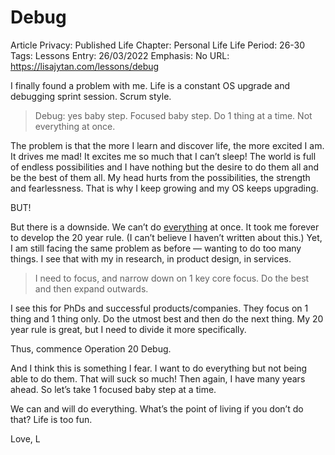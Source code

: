 # Debug

Article Privacy: Published
Life Chapter: Personal Life
Life Period: 26-30
Tags: Lessons
Entry: 26/03/2022
Emphasis: No
URL:  https://lisajytan.com/lessons/debug

I finally found a problem with me. Life is a constant OS upgrade and debugging sprint session. Scrum style. 

> Debug: yes baby step. Focused baby step. Do 1 thing at a time. Not everything at once.
> 

The problem is that the more I learn and discover life, the more excited I am. It drives me mad! It excites me so much that I can’t sleep! The world is full of endless possibilities and I have nothing but the desire to do them all and be the best of them all. My head hurts from the possibilities, the strength and fearlessness. That is why I keep growing and my OS keeps upgrading. 

BUT! 

But there is a downside. We can’t do [everything](https://lisajytan.com/principles/big-t/) at once. It took me forever to develop the 20 year rule. (I can’t believe I haven’t written about this.) Yet, I am still facing the same problem as before — wanting to do too many things. I see that with my in research, in product design, in services. 

> I need to focus, and narrow down on 1 key core focus. Do the best and then expand outwards.
> 

I see this for PhDs and successful products/companies. They focus on 1 thing and 1 thing only. Do the utmost best and then do the next thing. My 20 year rule is great, but I need to divide it more specifically. 

Thus, commence Operation 20 Debug. 

And I think this is something I fear. I want to do everything but not being able to do them. That will suck so much! Then again, I have many years ahead. So let’s take 1 focused baby step at a time. 

We can and will do everything. What’s the point of living if you don’t do that? Life is too fun. 

Love, 
L
